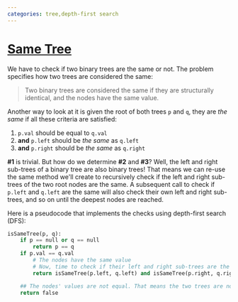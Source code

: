```yaml
---
categories: tree,depth-first search
---
```


# [Same Tree](https://leetcode.com/problems/same-tree/)

We have to check if two binary trees are the same or not. The problem specifies how two trees are considered the same:

> Two binary trees are considered the same if they are structurally identical, and the nodes have the same value.

Another way to look at it is given the root of both trees `p` and `q`, they are _the same_ if all these criteria are satisfied:

1. `p.val` should be equal to `q.val`
2. **and** `p.left` should be _the same_ as `q.left`
3. **and** `p.right` should be _the same_ as `q.right`

**#1** is trivial. But how do we determine **#2** and **#3**? Well, the left and right sub-trees of a binary tree are also binary trees! That means we can re-use the same method we'll create to recursively check if the left and right sub-trees of the two root nodes are the same. A subsequent call to check if `p.left` and `q.left` are the same will also check their own left and right sub-trees, and so on until the deepest nodes are reached.

Here is a pseudocode that implements the checks using depth-first search (DFS):

```python
isSameTree(p, q):
    if p == null or q == null
        return p == q
    if p.val == q.val
        # The nodes have the same value
        # Now, time to check if their left and right sub-trees are the same
        return isSameTree(p.left, q.left) and isSameTree(p.right, q.right)

    ## The nodes' values are not equal. That means the two trees are not equal.
    return false
```
